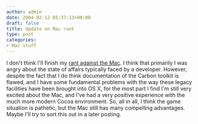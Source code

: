 ```yaml
---
author: admin
date: 2004-02-12 05:37:13+00:00
draft: false
title: Update on Mac rant
type: post
categories:
- Mac stuff
---
```


I don't think I'll finish my [rant against the Mac](/archives/000090.html). I think that primarily I was angry about the state of affairs typically faced by a developer. However, despite the fact that I do think documentation of the Carbon toolkit is flawed, and I have some fundamental problems with the way these legacy facilities have been brought into OS X, for the most part I find I'm still very excited about the Mac, and I've had a very positive experience with the much more modern Cocoa environment. So, all in all, I think the game situation is pathetic, but the Mac still has many compelling advantages. Maybe I'll try to sort this out in a later posting.
